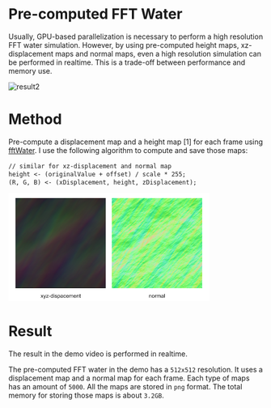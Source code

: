 # Pre-computed FFT Water

Usually, GPU-based parallelization is necessary to perform a high resolution FFT water simulation.
However, by using pre-computed height maps, xz-displacement maps and normal maps,
even a high resolution simulation can be performed in realtime.
This is a trade-off between performance and memory use.

![result2](./demo.gif)

# Method

Pre-compute a displacement map and a height map [1] for each frame using [fftWater](https://github.com/iamyoukou/fftWater).
I use the following algorithm to compute and save those maps:

    // similar for xz-displacement and normal map
    height <- (originalValue + offset) / scale * 255;
    (R, G, B) <- (xDisplacement, height, zDisplacement);

![xyz-disp](./image/xyz-disp.png)

# Result

The result in the demo video is performed in realtime.

The pre-computed FFT water in the demo has a `512x512` resolution.
It uses a displacement map and a normal map for each frame.
Each type of maps has an amount of `5000`.
All the maps are stored in `png` format.
The total memory for storing those maps is about `3.2GB`.
